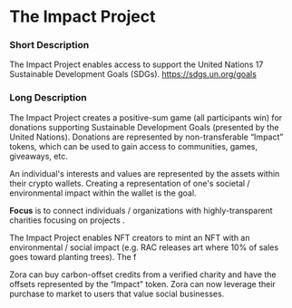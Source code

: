 # The Impact Project 

### Short Description

The Impact Project enables access to support the United Nations 17 Sustainable Development Goals (SDGs). https://sdgs.un.org/goals

### Long  Description

The Impact Project creates a positive-sum game (all participants win) for donations supporting Sustainable Development Goals (presented by the United Nations). Donations are represented by non-transferable “Impact” tokens, which can be used to gain access to communities, games, giveaways, etc.

An individual's interests and values are represented by the assets within their crypto wallets. Creating a representation of one's societal / environmental impact within the wallet is the goal. 

**Focus** is to connect individuals / organizations with highly-transparent charities focusing on projects . 

The Impact Project enables NFT creators to mint an NFT with an environmental / social impact (e.g. RAC releases art where 10% of sales goes toward planting trees). The f

Zora can buy carbon-offset credits from a verified charity and have the offsets represented by the “Impact” token. Zora can now leverage their purchase to market to users that value social businesses. 
